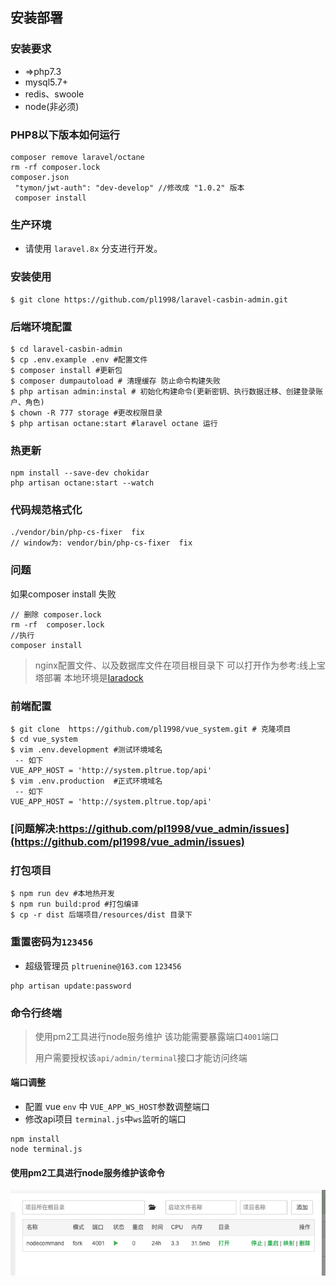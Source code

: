## 安装部署

### 安装要求
  * =>php7.3
  * mysql5.7+
  * redis、swoole
  * node(非必须)

### PHP8以下版本如何运行
```shell
composer remove laravel/octane
rm -rf composer.lock
composer.json
 "tymon/jwt-auth": "dev-develop" //修改成 "1.0.2" 版本
 composer install
```

### 生产环境
* 请使用 `laravel.8x` 分支进行开发。
 
### 安装使用
```shell script
$ git clone https://github.com/pl1998/laravel-casbin-admin.git
```
### 后端环境配置 
```shell script
$ cd laravel-casbin-admin
$ cp .env.example .env #配置文件
$ composer install #更新包
$ composer dumpautoload # 清理缓存 防止命令构建失败
$ php artisan admin:instal # 初始化构建命令(更新密钥、执行数据迁移、创建登录账户、角色)
$ chown -R 777 storage #更改权限目录
$ php artisan octane:start #laravel octane 运行
```

### 热更新

```shell
npm install --save-dev chokidar
php artisan octane:start --watch
```

### 代码规范格式化
```shell
./vendor/bin/php-cs-fixer  fix 
// window为: vendor/bin/php-cs-fixer  fix  
```


### 问题
如果composer install 失败
```shell
// 删除 composer.lock
rm -rf  composer.lock
//执行
composer install
```


> nginx配置文件、以及数据库文件在项目根目录下 可以打开作为参考:线上宝塔部署 本地环境是[laradock](https://laradock-docs.linganmin.cn/)
### 前端配置
```shell script
$ git clone  https://github.com/pl1998/vue_system.git # 克隆项目
$ cd vue_system
$ vim .env.development #测试环境域名
 -- 如下
VUE_APP_HOST = 'http://system.pltrue.top/api'
$ vim .env.production  #正式环境域名
 -- 如下
VUE_APP_HOST = 'http://system.pltrue.top/api'

```

### [问题解决:https://github.com/pl1998/vue_admin/issues](https://github.com/pl1998/vue_admin/issues)



### 打包项目
```shell script
$ npm run dev #本地热开发
$ npm run build:prod #打包编译
$ cp -r dist 后端项目/resources/dist 目录下

```

### 重置密码为`123456`
  * 超级管理员 `pltruenine@163.com` `123456`
```shell script
php artisan update:password
```

### 命令行终端

> 使用pm2工具进行node服务维护 该功能需要暴露端口`4001`端口
>
> 用户需要授权该`api/admin/terminal`接口才能访问终端

  #### 端口调整
  * 配置 vue `env` 中 `VUE_APP_WS_HOST`参数调整端口
  * 修改api项目 `terminal.js`中`ws`监听的端口
  
```shell script
npm install
node terminal.js 
```
#### 使用pm2工具进行node服务维护该命令
![pm2](../img/pm2.png)

